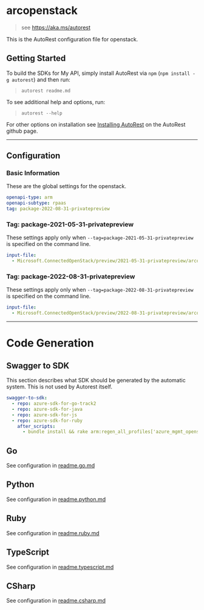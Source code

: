 # arcopenstack

> see https://aka.ms/autorest

This is the AutoRest configuration file for openstack.

## Getting Started

To build the SDKs for My API, simply install AutoRest via `npm` (`npm install -g autorest`) and then run:

> `autorest readme.md`

To see additional help and options, run:

> `autorest --help`

For other options on installation see [Installing AutoRest](https://aka.ms/autorest/install) on the AutoRest github page.

---

## Configuration

### Basic Information

These are the global settings for the openstack.

```yaml
openapi-type: arm
openapi-subtype: rpaas
tag: package-2022-08-31-privatepreview
```

### Tag: package-2021-05-31-privatepreview

These settings apply only when `--tag=package-2021-05-31-privatepreview` is specified on the command line.

```yaml $(tag) == 'package-2021-05-31-privatepreview'
input-file:
  - Microsoft.ConnectedOpenStack/preview/2021-05-31-privatepreview/arcopenstack.json
```
### Tag: package-2022-08-31-privatepreview

These settings apply only when `--tag=package-2022-08-31-privatepreview` is specified on the command line.

```yaml $(tag) == 'package-2022-08-31-privatepreview'
input-file:
  - Microsoft.ConnectedOpenStack/preview/2022-08-31-privatepreview/arcopenstack.json
```
---

# Code Generation

## Swagger to SDK

This section describes what SDK should be generated by the automatic system.
This is not used by Autorest itself.

```yaml $(swagger-to-sdk)
swagger-to-sdk:
  - repo: azure-sdk-for-go-track2
  - repo: azure-sdk-for-java
  - repo: azure-sdk-for-js
  - repo: azure-sdk-for-ruby
    after_scripts:
      - bundle install && rake arm:regen_all_profiles['azure_mgmt_openstack']
```

## Go

See configuration in [readme.go.md](./readme.go.md)

## Python

See configuration in [readme.python.md](./readme.python.md)

## Ruby

See configuration in [readme.ruby.md](./readme.ruby.md)

## TypeScript

See configuration in [readme.typescript.md](./readme.typescript.md)

## CSharp

See configuration in [readme.csharp.md](./readme.csharp.md)
